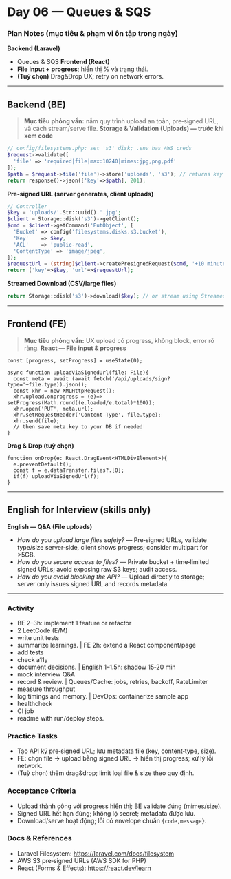 # Day 06 — Queues & SQS

### Plan Notes (mục tiêu & phạm vi ôn tập trong ngày)
**Backend (Laravel)**
- Queues & SQS
**Frontend (React)**
- **File input + progress**; hiển thị % và trạng thái.
- **(Tuỳ chọn)** Drag&Drop UX; retry on network errors.

---

## Backend (BE)
> **Mục tiêu phỏng vấn:** nắm quy trình upload an toàn, pre‑signed URL, và cách stream/serve file.
**Storage & Validation (Uploads) — trước khi xem code**
```php
// config/filesystems.php: set 's3' disk; .env has AWS creds
$request->validate([
  'file' => 'required|file|max:10240|mimes:jpg,png,pdf'
]);
$path = $request->file('file')->store('uploads', 's3'); // returns key
return response()->json(['key'=>$path], 201);
```
**Pre‑signed URL (server generates, client uploads)**
```php
// Controller
$key = 'uploads/'.Str::uuid().'.jpg';
$client = Storage::disk('s3')->getClient();
$cmd = $client->getCommand('PutObject', [
  'Bucket' => config('filesystems.disks.s3.bucket'),
  'Key'    => $key,
  'ACL'    => 'public-read',
  'ContentType' => 'image/jpeg',
]);
$requestUrl = (string)$client->createPresignedRequest($cmd, '+10 minutes')->getUri();
return ['key'=>$key, 'url'=>$requestUrl];
```
**Streamed Download (CSV/large files)**
```php
return Storage::disk('s3')->download($key); // or stream using StreamedResponse
```

---

## Frontend (FE)
> **Mục tiêu phỏng vấn:** UX upload có progress, không block, error rõ ràng.
**React — File input & progress**
```tsx
const [progress, setProgress] = useState(0);

async function uploadViaSignedUrl(file: File){
  const meta = await (await fetch('/api/uploads/sign?type='+file.type)).json();
  const xhr = new XMLHttpRequest();
  xhr.upload.onprogress = (e)=> setProgress(Math.round((e.loaded/e.total)*100));
  xhr.open('PUT', meta.url);
  xhr.setRequestHeader('Content-Type', file.type);
  xhr.send(file);
  // then save meta.key to your DB if needed
}
```
**Drag & Drop (tuỳ chọn)**
```tsx
function onDrop(e: React.DragEvent<HTMLDivElement>){
  e.preventDefault();
  const f = e.dataTransfer.files?.[0];
  if(f) uploadViaSignedUrl(f);
}
```

---

## English for Interview (skills only)
**English — Q&A (File uploads)**
- *How do you upload large files safely?* — Pre‑signed URLs, validate type/size server‑side, client shows progress; consider multipart for >5GB.
- *How do you secure access to files?* — Private bucket + time‑limited signed URLs; avoid exposing raw S3 keys; audit access.
- *How do you avoid blocking the API?* — Upload directly to storage; server only issues signed URL and records metadata.


---

### Activity
- BE 2–3h: implement 1 feature or refactor
- 2 LeetCode (E/M)
- write unit tests
- summarize learnings. | FE 2h: extend a React component/page
- add tests
- check a11y
- document decisions. | English 1–1.5h: shadow 15‑20 min
- mock interview Q&A
- record & review. | Queues/Cache: jobs, retries, backoff, RateLimiter
- measure throughput
- log timings and memory. | DevOps: containerize sample app
- healthcheck
- CI job
- readme with run/deploy steps.

### Practice Tasks
- Tạo API ký pre‑signed URL; lưu metadata file (key, content‑type, size).
- FE: chọn file → upload bằng signed URL → hiển thị progress; xử lý lỗi network.
- (Tuỳ chọn) thêm drag&drop; limit loại file & size theo quy định.

### Acceptance Criteria
- Upload thành công với progress hiển thị; BE validate đúng (mimes/size).
- Signed URL hết hạn đúng; không lộ secret; metadata được lưu.
- Download/serve hoạt động; lỗi có envelope chuẩn `{code,message}`.

### Docs & References
- Laravel Filesystem: https://laravel.com/docs/filesystem
- AWS S3 pre‑signed URLs (AWS SDK for PHP)
- React (Forms & Effects): https://react.dev/learn